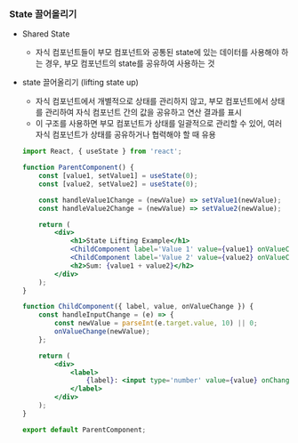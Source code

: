 ### State 끌어올리기

-   Shared State
    -   자식 컴포넌트들이 부모 컴포넌트와 공통된 state에 있는 데이터를 사용해야 하는 경우, 부모 컴포넌트의 state를 공유하여 사용하는 것
-   state 끌어올리기 (lifting state up)

    -   자식 컴포넌트에서 개별적으로 상태를 관리하지 않고, 부모 컴포넌트에서 상태를 관리하여 자식 컴포넌트 간의 값을 공유하고 연산 결과를 표시
    -   이 구조를 사용하면 부모 컴포넌트가 상태를 일괄적으로 관리할 수 있어, 여러 자식 컴포넌트가 상태를 공유하거나 협력해야 할 때 유용

    ```jsx
    import React, { useState } from 'react';

    function ParentComponent() {
        const [value1, setValue1] = useState(0);
        const [value2, setValue2] = useState(0);

        const handleValue1Change = (newValue) => setValue1(newValue);
        const handleValue2Change = (newValue) => setValue2(newValue);

        return (
            <div>
                <h1>State Lifting Example</h1>
                <ChildComponent label='Value 1' value={value1} onValueChange={handleValue1Change} />
                <ChildComponent label='Value 2' value={value2} onValueChange={handleValue2Change} />
                <h2>Sum: {value1 + value2}</h2>
            </div>
        );
    }

    function ChildComponent({ label, value, onValueChange }) {
        const handleInputChange = (e) => {
            const newValue = parseInt(e.target.value, 10) || 0;
            onValueChange(newValue);
        };

        return (
            <div>
                <label>
                    {label}: <input type='number' value={value} onChange={handleInputChange} />
                </label>
            </div>
        );
    }

    export default ParentComponent;
    ```
